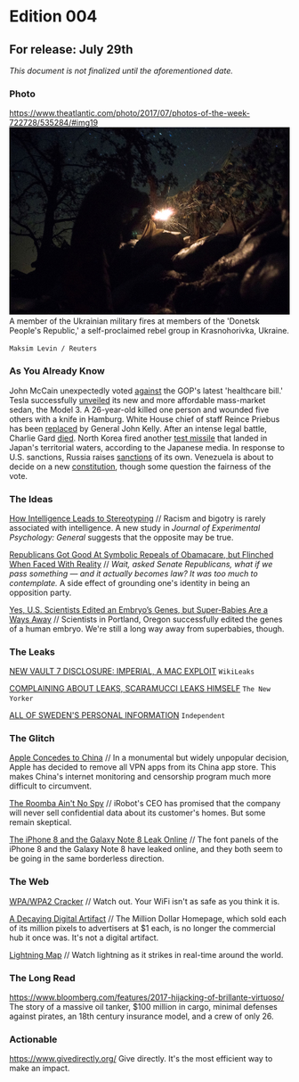# Edition 004

## For release: July 29th

_This document is not finalized until the aforementioned date._

### Photo

https://www.theatlantic.com/photo/2017/07/photos-of-the-week-722728/535284/#img19
![ukraine.jpg](ukraine.jpg)
A member of the Ukrainian military fires at members of the 'Donetsk People's Republic,' a self-proclaimed rebel group in  Krasnohorivka, Ukraine.

`Maksim Levin / Reuters`

### As You Already Know
John McCain unexpectedly voted [against](https://www.nytimes.com/2017/07/27/us/politics/obamacare-partial-repeal-senate-republicans-revolt.html) the GOP's latest 'healthcare bill.' Tesla successfully [unveiled](https://www.nytimes.com/2017/07/29/business/tesla-model-3-elon-musk.html) its new and more affordable mass-market sedan, the Model 3. A 26-year-old killed one person and wounded five others with a knife in Hamburg. White House chief of staff Reince Priebus has been [replaced](http://www.bbc.com/news/world-us-canada-40759132) by General John Kelly. After an intense legal battle, Charlie Gard [died](https://twitter.com/i/web/status/890989191177412608). North Korea fired another [test missile](http://www.bbc.com/news/world-asia-40757780) that landed in Japan's territorial waters, according to the Japanese media. In response to U.S. sanctions, Russia raises [sanctions](http://www.bbc.com/news/world-europe-40751973) of its own. Venezuela is about to decide on a new [constitution](https://www.washingtonpost.com/news/worldviews/wp/2017/07/29/8-important-keys-to-understanding-venezuelas-controversial-election/), though some question the fairness of the vote.

### The Ideas

[How Intelligence Leads to Stereotyping](https://www.theatlantic.com/science/archive/2017/07/intelligent-people-are-more-likely-to-stereotype/535158/) // Racism and bigotry is rarely associated with intelligence. A new study in *Journal of Experimental Psychology: General* suggests that the opposite may be true.

[Republicans Got Good At Symbolic Repeals of Obamacare, but Flinched When Faced With Reality](https://theintercept.com/2017/07/28/republicans-got-good-at-symbolic-repeals-of-obamacare-but-flinched-when-faced-with-reality/) // *Wait, asked Senate Republicans, what if we pass something — and it actually becomes law? It was too much to contemplate.* A side effect of grounding one's identity in being an opposition party.

[Yes, U.S. Scientists Edited an Embryo’s Genes, but Super-Babies Are a Ways Away](http://www.slate.com/blogs/future_tense/2017/07/28/u_s_scientists_use_crispr_to_edit_embryo_s_genes.html) // Scientists in Portland, Oregon successfully edited the genes of a human embryo. We're still a long way away from superbabies, though.

### The Leaks

[NEW VAULT 7 DISCLOSURE: IMPERIAL, A MAC EXPLOIT](https://wikileaks.org/vault7/#Imperial)
`WikiLeaks`

[COMPLAINING ABOUT LEAKS, SCARAMUCCI LEAKS HIMSELF](http://www.newyorker.com/news/ryan-lizza/anthony-scaramucci-called-me-to-unload-about-white-house-leakers-reince-priebus-and-steve-bannon)
`The New Yorker`

[ALL OF SWEDEN'S PERSONAL INFORMATION](http://www.independent.co.uk/life-style/gadgets-and-tech/news/data-leak-swedish-government-prime-minister-stefan-lofven-election-latest-a7863186.html)
`Independent`

### The Glitch
[Apple Concedes to China](http://www.businessinsider.com/r-apple-is-removing-vpn-services-from-china-app-store-providers-2017-7) // In a monumental but widely unpopular decision, Apple has decided to remove all VPN apps from its China app store. This makes China's internet monitoring and censorship program much more difficult to circumvent.

[The Roomba Ain't No Spy](http://gizmodo.com/roomba-ceo-swears-that-he-will-never-sell-maps-of-users-1797339735) // iRobot's CEO has promised that the company will never sell confidential data about its customer's homes. But some remain skeptical.

[The iPhone 8 and the Galaxy Note 8 Leak Online](https://www.androidheadlines.com/2017/07/supposed-front-panels-of-galaxy-note-8-iphone-8-leak-online.html) // The font panels of the iPhone 8 and the Galaxy Note 8 have leaked online, and they both seem to be going in the same borderless direction.

### The Web

[WPA/WPA2 Cracker](https://github.com/brannondorsey/wifi-cracking) // Watch out. Your WiFi isn't as safe as you think it is.

[A Decaying Digital Artifact](https://lil.law.harvard.edu/blog/2017/07/21/a-million-squandered-the-million-dollar-homepage-as-a-decaying-digital-artifact/) // The Million Dollar Homepage, which sold each of its million pixels to advertisers at $1 each, is no longer the commercial hub it once was. It's not a digital artifact.

[Lightning Map](http://www.lightningmaps.org/#m=sat;r=0;t=3;s=0;o=0;b=;n=0;y=44.894;x=-28.7598;z=3;d=2;dl=2;dc=0;) // Watch lightning as it strikes in real-time around the world.

### The Long Read
https://www.bloomberg.com/features/2017-hijacking-of-brillante-virtuoso/ The story of a massive oil tanker, $100 million in cargo, minimal defenses against pirates, an 18th century insurance model, and a crew of only 26.

### Actionable
https://www.givedirectly.org/ Give directly. It's the most efficient way to make an impact.
